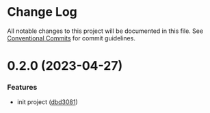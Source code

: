 # Change Log

All notable changes to this project will be documented in this file.
See [Conventional Commits](https://conventionalcommits.org) for commit guidelines.

# 0.2.0 (2023-04-27)

### Features

- init project ([dbd3081](https://github.com/yugasun/kit/commit/dbd30817fd4c7aa7cd9811943f87ce28f3f0de7f))
